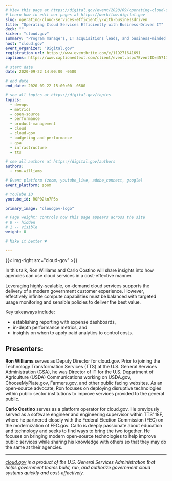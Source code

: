 ```yaml
---
# View this page at https://digital.gov/event/2020/09/operating-cloud-services-efficiently-with-businessdriven
# Learn how to edit our pages at https://workflow.digital.gov
slug: operating-cloud-services-efficiently-with-businessdriven
title: "Operating Cloud Services Efficiently with Business-Driven IT"
deck: ""
kicker: "cloud.gov"
summary: "Program managers, IT acquisitions leads, and business-minded IT professionals will receive in-depth guidance to improve cloud efficiency, optimization, and effective cost controls. "
host: "cloud.gov"
event_organizer: "Digital.gov"
registration_url: https://www.eventbrite.com/e/119271641691
captions: https://www.captionedtext.com/client/event.aspx?EventID=4571131&CustomerID=321

# start date
date: 2020-09-22 14:00:00 -0500

# end date
end_date: 2020-09-22 15:00:00 -0500

# see all topics at https://digital.gov/topics
topics: 
  - devops
  - metrics
  - open-source
  - performance
  - product-management
  - cloud
  - cloud-gov
  - budgeting-and-performance
  - gsa
  - infrastructure
  - tts

# see all authors at https://digital.gov/authors
authors: 
  - ron-williams

# Event platform (zoom, youtube_live, adobe_connect, google)
event_platform: zoom

# YouTube ID
youtube_id: RQP02kn7P5s

primary_image: "cloudgov-logo"

# Page weight: controls how this page appears across the site
# 0 -- hidden
# 1 -- visible
weight: 0

# Make it better ♥

---
```


{{< img-right src="cloud-gov" >}}

In this talk, Ron Williams and Carlo Costino will share insights into how agencies can use cloud services in a cost-effective manner. 

Leveraging highly-scalable, on-demand cloud services supports the delivery of a modern government customer experience. However, effectively infinite compute capabilities must be balanced with targeted usage monitoring and sensible policies to deliver the best value. 

Key takeaways include: 

 - establishing reporting with expense dashboards, 
 - in-depth performance metrics, and 
 - insights on when to apply paid analytics to control costs.

## Presenters:

**Ron Williams** serves as Deputy Director for cloud.gov. Prior to joining the Technology Transformation Services (TTS) at the U.S. General Services Administration (GSA), he was Director of IT for the U.S. Department of Agriculture (USDA) Communications working on USDA.gov, ChooseMyPlate.gov, Farmers.gov, and other public facing websites. As an open-source advocate, Ron focuses on deploying disruptive technologies within public sector institutions to improve services provided to the general public.

**Carlo Costino** serves as a platform operator for cloud.gov. He previously served as a software engineer and engineering supervisor within TTS’ 18F, where he partnered closely with the Federal Election Commission (FEC) on the modernization of FEC.gov. Carlo is deeply passionate about education and technology and seeks to find ways to bring the two together. He focuses on bringing modern open-source technologies to help improve public services while sharing his knowledge with others so that they may do the same at their agencies.

---

*[cloud.gov](https://cloud.gov/) is a product of the U.S. General Services Administration that helps government teams build, run, and authorize government cloud systems quickly and cost-effectively.*
